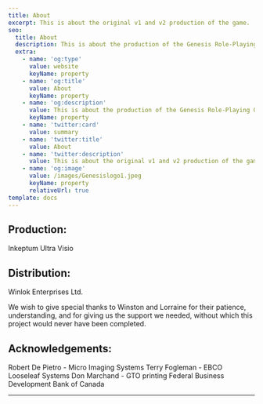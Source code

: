 ```yaml
---
title: About
excerpt: This is about the original v1 and v2 production of the game.
seo:
  title: About
  description: This is about the production of the Genesis Role-Playing Game
  extra:
    - name: 'og:type'
      value: website
      keyName: property
    - name: 'og:title'
      value: About
      keyName: property
    - name: 'og:description'
      value: This is about the production of the Genesis Role-Playing Game
      keyName: property
    - name: 'twitter:card'
      value: summary
    - name: 'twitter:title'
      value: About
    - name: 'twitter:description'
      value: This is about the original v1 and v2 production of the game.
    - name: 'og:image'
      value: /images/Genesislogo1.jpeg
      keyName: property
      relativeUrl: true
template: docs
---
```


## Production:
Inkeptum Ultra Visio

## Distribution:
Winlok Enterprises Ltd.

We wish to give special thanks to Winston and Lorraine for their patience, understanding, and for giving us the support we needed, without which this project would never have been completed.

## Acknowledgements:
Robert De Pietro - Micro Imaging Systems
Terry Fogleman - EBCO Looseleaf Systems
Don Marchand - GTO printing
Federal Business Development Bank of Canada

***
